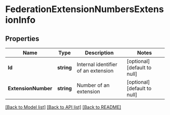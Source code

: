# FederationExtensionNumbersExtensionInfo

## Properties
Name | Type | Description | Notes
------------ | ------------- | ------------- | -------------
**Id** | **string** | Internal identifier of an extension | [optional] [default to null]
**ExtensionNumber** | **string** | Number of an extension | [optional] [default to null]

[[Back to Model list]](../README.md#documentation-for-models) [[Back to API list]](../README.md#documentation-for-api-endpoints) [[Back to README]](../README.md)


